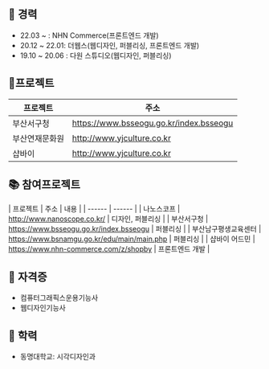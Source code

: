 ## 🔭 경력
- 22.03 ~ : NHN Commerce(프론트엔드 개발)
- 20.12 ~ 22.01: 더웹스(웹디자인, 퍼블리싱, 프론트엔드 개발)
- 19.10 ~ 20.06 : 다원 스튜디오(웹디자인, 퍼블리싱)


## 📜프로젝트
| 프로젝트 | 주소 |
| ------ | ------ |
| 부산서구청 | https://www.bsseogu.go.kr/index.bsseogu |
| 부산연재문화원 | http://www.yjculture.co.kr |
| 샵바이 | http://www.yjculture.co.kr |


## 📚 참여프로젝트
| 프로젝트 | 주소 | 내용 |
| ------ | ------ |
| 나노스코프 | http://www.nanoscope.co.kr/ | 디자인, 퍼블리싱 |
| 부산서구청 | https://www.bsseogu.go.kr/index.bsseogu | 퍼블리싱 |
| 부산남구평생교육센터 | https://www.bsnamgu.go.kr/edu/main/main.php | 퍼블리싱 |
| 샵바이 어드민 | https://www.nhn-commerce.com/z/shopby | 프론트엔드 개발 |


## 💬 자격증
- 컴퓨터그래픽스운용기능사
- 웹디자인기능사


## 🙆‍ 학력
- 동명대학교: 시각디자인과
